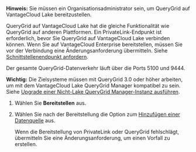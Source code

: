 **Hinweis:** Sie müssen ein Organisationsadministrator sein, um QueryGrid auf VantageCloud Lake bereitzustellen.

QueryGrid auf VantageCloud Lake hat die gleiche Funktionalität wie QueryGrid auf anderen Plattformen. Ein PrivateLink-Endpunkt ist erforderlich, bevor Sie QueryGrid auf VantageCloud Lake verbinden können. Wenn Sie auf VantageCloud Enterprise bereitstellen, müssen Sie vor der Verbindung eine Änderungsanforderung übermitteln. Siehe [Schnittstellenendpunkt anfordern](yml1671157089031.md).

Der gesamte QueryGrid-Datenverkehr läuft über die Ports 5100 und 9444.

**Wichtig:** Die Zielsysteme müssen mit QueryGrid 3.0 oder höher arbeiten, um mit dem VantageCloud Lake QueryGrid Manager kompatibel zu sein. Siehe [Upgrade einer Nicht-Lake QueryGrid Manager-Instanz ausführen](wgr1674777759031.md).

1.  Wählen Sie **Bereitstellen** aus.

2.  Wählen Sie nach der Bereitstellung die Option zum [Hinzufügen einer Datenquelle](znp1640282079399.md) aus.

    Wenn die Bereitstellung von PrivateLink oder QueryGrid fehlschlägt, übermitteln Sie eine Änderungsanforderung, um einen Vorfall zu erstellen.
